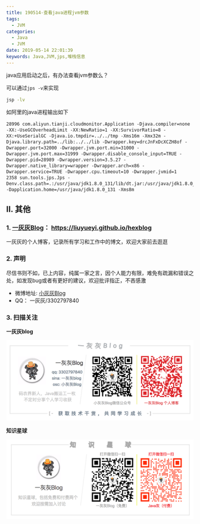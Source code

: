 ```yaml
---
title: 190514-查看java进程jvm参数
tags:
  - JVM
categories:
  - Java
  - JVM
date: 2019-05-14 22:01:39
keywords: Java,JVM,jps,堆栈信息
---
```


java应用启动之后，有办法查看jvm参数么？

可以通过`jps -v`来实现

```bash
jsp -lv
```

如阿里的java进程输出如下

```
28996 com.aliyun.tianji.cloudmonitor.Application -Djava.compiler=none -XX:-UseGCOverheadLimit -XX:NewRatio=1 -XX:SurvivorRatio=8 -XX:+UseSerialGC -Djava.io.tmpdir=../../tmp -Xms16m -Xmx32m -Djava.library.path=../lib:../../lib -Dwrapper.key=drcJnFxDcXCZH8of -Dwrapper.port=32000 -Dwrapper.jvm.port.min=31000 -Dwrapper.jvm.port.max=31999 -Dwrapper.disable_console_input=TRUE -Dwrapper.pid=28989 -Dwrapper.version=3.5.27 -Dwrapper.native_library=wrapper -Dwrapper.arch=x86 -Dwrapper.service=TRUE -Dwrapper.cpu.timeout=10 -Dwrapper.jvmid=1
2358 sun.tools.jps.Jps -Denv.class.path=.:/usr/java/jdk1.8.0_131/lib/dt.jar:/usr/java/jdk1.8.0_131/lib/tools.jar:/usr/java/jdk1.8.0_131/jre/lib -Dapplication.home=/usr/java/jdk1.8.0_131 -Xms8m
```


<!-- more -->


## II. 其他

### 1. [一灰灰Blog](https://liuyueyi.github.io/hexblog)： https://liuyueyi.github.io/hexblog

一灰灰的个人博客，记录所有学习和工作中的博文，欢迎大家前去逛逛


### 2. 声明

尽信书则不如，已上内容，纯属一家之言，因个人能力有限，难免有疏漏和错误之处，如发现bug或者有更好的建议，欢迎批评指正，不吝感激

- 微博地址: [小灰灰Blog](https://weibo.com/p/1005052169825577/home)
- QQ： 一灰灰/3302797840

### 3. 扫描关注

**一灰灰blog**

![QrCode](https://raw.githubusercontent.com/liuyueyi/Source/master/img/info/blogInfoV2.png)

**知识星球**

![goals](https://raw.githubusercontent.com/liuyueyi/Source/master/img/info/goals.png)

